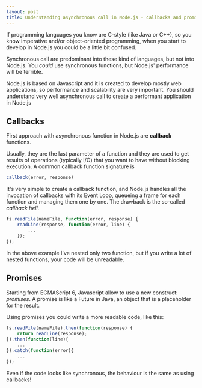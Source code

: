 ```yaml
---
layout: post
title: Understanding asynchronous call in Node.js - callbacks and promises
---
```


If programming languages you know are C-style (like Java or C++), so you know imperative and/or object-oriented programming, when you start to develop in Node.js you could be a little bit confused.

Synchronous call are predominant into these kind of languages, but not into Node.js. You *could* use synchronous functions, but Node.js' performance will be terrible.

Node.js is based on Javascript and it is created to develop mostly web applications, so performance and scalability are very important. You should understand very well asynchronous call to create a performant application in Node.js

## Callbacks

First approach with asynchronous function in Node.js are **callback** functions.

Usually, they are the last parameter of a function and they are used to get results of operations (typically I/O) that you want to have without blocking execution. A common callback function signature is

```Javascript
callback(error, response)
```

It's very simple to create a callback function, and Node.js handles all the invocation of callbacks with its Event Loop, queueing a frame for each function and managing them one by one.
The drawback is the so-called *callback hell*.

```Javascript
fs.readFile(nameFile, function(error, response) {
    readLine(response, function(error, line) {
        ...
    });
});
```
In the above example I've nested only two function, but if you write a lot of nested functions, your code will be unreadable.


## Promises

Starting from ECMAScript 6, Javascript allow to use a new construct: *promises*. A promise is like a Future in Java, an object that is a placeholder for the result.

Using promises you could write a more readable code, like this:

```Javascript
fs.readFile(nameFile).then(function(response) {
    return readLine(response);
}).then(function(line){
    ...
}).catch(function(error){
    ...
});
```

Even if the code looks like synchronous, the behaviour is the same as using callbacks!
